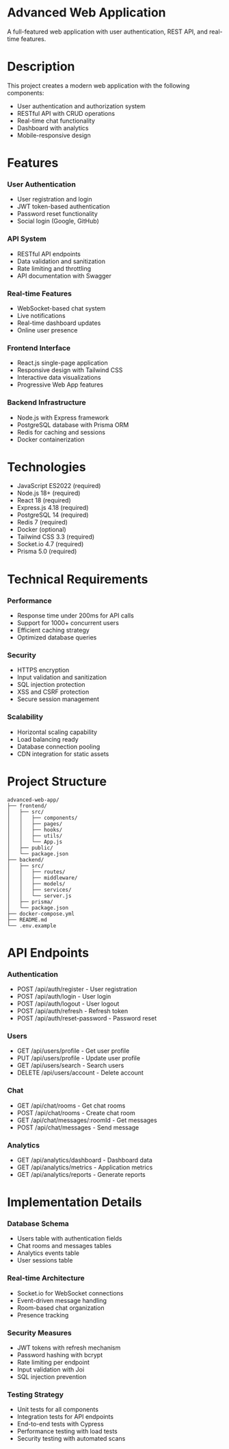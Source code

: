 # Advanced Web Application

A full-featured web application with user authentication, REST API, and real-time features.

# Description

This project creates a modern web application with the following components:
- User authentication and authorization system
- RESTful API with CRUD operations
- Real-time chat functionality
- Dashboard with analytics
- Mobile-responsive design

# Features

### User Authentication
- User registration and login
- JWT token-based authentication
- Password reset functionality
- Social login (Google, GitHub)

### API System
- RESTful API endpoints
- Data validation and sanitization
- Rate limiting and throttling
- API documentation with Swagger

### Real-time Features
- WebSocket-based chat system
- Live notifications
- Real-time dashboard updates
- Online user presence

### Frontend Interface
- React.js single-page application
- Responsive design with Tailwind CSS
- Interactive data visualizations
- Progressive Web App features

### Backend Infrastructure
- Node.js with Express framework
- PostgreSQL database with Prisma ORM
- Redis for caching and sessions
- Docker containerization

# Technologies

- JavaScript ES2022 (required)
- Node.js 18+ (required)
- React 18 (required)
- Express.js 4.18 (required)
- PostgreSQL 14 (required)
- Redis 7 (required)
- Docker (optional)
- Tailwind CSS 3.3 (required)
- Socket.io 4.7 (required)
- Prisma 5.0 (required)

# Technical Requirements

### Performance
- Response time under 200ms for API calls
- Support for 1000+ concurrent users
- Efficient caching strategy
- Optimized database queries

### Security
- HTTPS encryption
- Input validation and sanitization
- SQL injection protection
- XSS and CSRF protection
- Secure session management

### Scalability
- Horizontal scaling capability
- Load balancing ready
- Database connection pooling
- CDN integration for static assets

# Project Structure

```
advanced-web-app/
├── frontend/
│   ├── src/
│   │   ├── components/
│   │   ├── pages/
│   │   ├── hooks/
│   │   ├── utils/
│   │   └── App.js
│   ├── public/
│   └── package.json
├── backend/
│   ├── src/
│   │   ├── routes/
│   │   ├── middleware/
│   │   ├── models/
│   │   ├── services/
│   │   └── server.js
│   ├── prisma/
│   └── package.json
├── docker-compose.yml
├── README.md
└── .env.example
```

# API Endpoints

### Authentication
- POST /api/auth/register - User registration
- POST /api/auth/login - User login
- POST /api/auth/logout - User logout
- POST /api/auth/refresh - Refresh token
- POST /api/auth/reset-password - Password reset

### Users
- GET /api/users/profile - Get user profile
- PUT /api/users/profile - Update user profile
- GET /api/users/search - Search users
- DELETE /api/users/account - Delete account

### Chat
- GET /api/chat/rooms - Get chat rooms
- POST /api/chat/rooms - Create chat room
- GET /api/chat/messages/:roomId - Get messages
- POST /api/chat/messages - Send message

### Analytics
- GET /api/analytics/dashboard - Dashboard data
- GET /api/analytics/metrics - Application metrics
- GET /api/analytics/reports - Generate reports

# Implementation Details

### Database Schema
- Users table with authentication fields
- Chat rooms and messages tables
- Analytics events table
- User sessions table

### Real-time Architecture
- Socket.io for WebSocket connections
- Event-driven message handling
- Room-based chat organization
- Presence tracking

### Security Measures
- JWT tokens with refresh mechanism
- Password hashing with bcrypt
- Rate limiting per endpoint
- Input validation with Joi
- SQL injection prevention

### Testing Strategy
- Unit tests for all components
- Integration tests for API endpoints
- End-to-end tests with Cypress
- Performance testing with load tests
- Security testing with automated scans